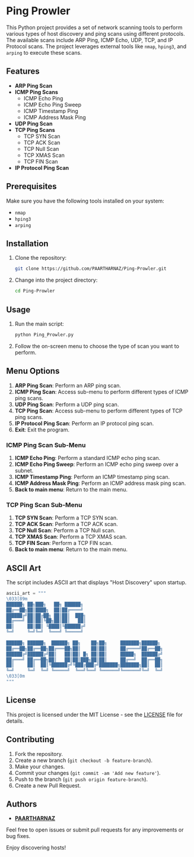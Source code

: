 # Ping Prowler

This Python project provides a set of network scanning tools to perform various types of host discovery and ping scans using different protocols. The available scans include ARP Ping, ICMP Echo, UDP, TCP, and IP Protocol scans. The project leverages external tools like `nmap`, `hping3`, and `arping` to execute these scans.

## Features

- **ARP Ping Scan**
- **ICMP Ping Scans**
  - ICMP Echo Ping
  - ICMP Echo Ping Sweep
  - ICMP Timestamp Ping
  - ICMP Address Mask Ping
- **UDP Ping Scan**
- **TCP Ping Scans**
  - TCP SYN Scan
  - TCP ACK Scan
  - TCP Null Scan
  - TCP XMAS Scan
  - TCP FIN Scan
- **IP Protocol Ping Scan**

## Prerequisites

Make sure you have the following tools installed on your system:

- `nmap`
- `hping3`
- `arping`

## Installation

1. Clone the repository:

    ```sh
    git clone https://github.com/PAARTHARNAZ/Ping-Prowler.git
    ```

2. Change into the project directory:

    ```sh
    cd Ping-Prowler
    ```

## Usage

1. Run the main script:

    ```sh
    python Ping_Prowler.py
    ```

2. Follow the on-screen menu to choose the type of scan you want to perform.

## Menu Options

1. **ARP Ping Scan**: Perform an ARP ping scan.
2. **ICMP Ping Scan**: Access sub-menu to perform different types of ICMP ping scans.
3. **UDP Ping Scan**: Perform a UDP ping scan.
4. **TCP Ping Scan**: Access sub-menu to perform different types of TCP ping scans.
5. **IP Protocol Ping Scan**: Perform an IP protocol ping scan.
6. **Exit**: Exit the program.

### ICMP Ping Scan Sub-Menu

1. **ICMP Echo Ping**: Perform a standard ICMP echo ping scan.
2. **ICMP Echo Ping Sweep**: Perform an ICMP echo ping sweep over a subnet.
3. **ICMP Timestamp Ping**: Perform an ICMP timestamp ping scan.
4. **ICMP Address Mask Ping**: Perform an ICMP address mask ping scan.
5. **Back to main menu**: Return to the main menu.

### TCP Ping Scan Sub-Menu

1. **TCP SYN Scan**: Perform a TCP SYN scan.
2. **TCP ACK Scan**: Perform a TCP ACK scan.
3. **TCP Null Scan**: Perform a TCP Null scan.
4. **TCP XMAS Scan**: Perform a TCP XMAS scan.
5. **TCP FIN Scan**: Perform a TCP FIN scan.
6. **Back to main menu**: Return to the main menu.

## ASCII Art

The script includes ASCII art that displays "Host Discovery" upon startup.

```python
ascii_art = """
\033[89m
██████╗ ██╗███╗   ██╗ ██████╗                              
██╔══██╗██║████╗  ██║██╔════╝                              
██████╔╝██║██╔██╗ ██║██║  ███╗                             
██╔═══╝ ██║██║╚██╗██║██║   ██║                             
██║     ██║██║ ╚████║╚██████╔╝                             
╚═╝     ╚═╝╚═╝  ╚═══╝ ╚═════╝                              
                                                           
██████╗ ██████╗  ██████╗ ██╗    ██╗██╗     ███████╗██████╗ 
██╔══██╗██╔══██╗██╔═══██╗██║    ██║██║     ██╔════╝██╔══██╗
██████╔╝██████╔╝██║   ██║██║ █╗ ██║██║     █████╗  ██████╔╝
██╔═══╝ ██╔══██╗██║   ██║██║███╗██║██║     ██╔══╝  ██╔══██╗
██║     ██║  ██║╚██████╔╝╚███╔███╔╝███████╗███████╗██║  ██║
╚═╝     ╚═╝  ╚═╝ ╚═════╝  ╚══╝╚══╝ ╚══════╝╚══════╝╚═╝  ╚═╝ 
\033[0m
"""
```

## License

This project is licensed under the MIT License - see the [LICENSE](LICENSE) file for details.

## Contributing

1. Fork the repository.
2. Create a new branch (`git checkout -b feature-branch`).
3. Make your changes.
4. Commit your changes (`git commit -am 'Add new feature'`).
5. Push to the branch (`git push origin feature-branch`).
6. Create a new Pull Request.

## Authors

- **[PAARTHARNAZ](https://github.com/PAARTHARNAZ)**

Feel free to open issues or submit pull requests for any improvements or bug fixes.

Enjoy discovering hosts!
